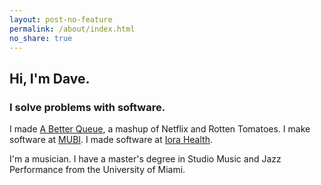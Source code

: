 ```yaml
---
layout: post-no-feature
permalink: /about/index.html
no_share: true
---
```


<h2 class="greeting">Hi, I'm Dave.</h2>
<h3 class="greeting">I solve problems with software.</h3>

I made [A Better Queue](http://abetterqueue.com/), a mashup of Netflix
and Rotten Tomatoes. I make software at [MUBI](https://mubi.com). I made
software at [Iora Health](http://www.iorahealth.com/).

I'm a musician. I have a master's degree in Studio Music and Jazz
Performance from the University of Miami.
